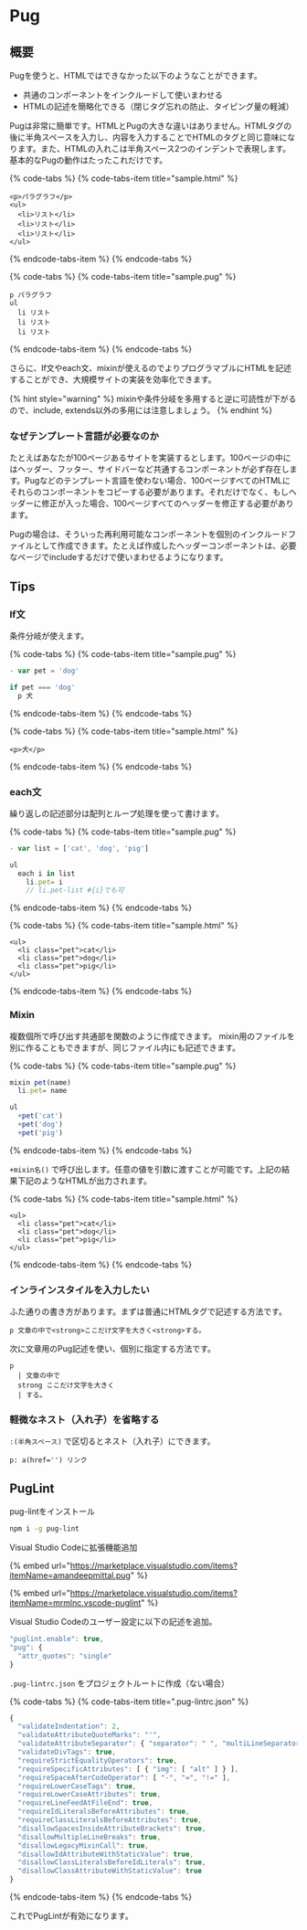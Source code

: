 # Pug

## 概要

Pugを使うと、HTMLではできなかった以下のようなことができます。

* 共通のコンポーネントをインクルードして使いまわせる
* HTMLの記述を簡略化できる（閉じタグ忘れの防止、タイピング量の軽減）

Pugは非常に簡単です。HTMLとPugの大きな違いはありません。HTMLタグの後に半角スペースを入力し、内容を入力することでHTMLのタグと同じ意味になります。また、HTMLの入れこは半角スペース2つのインデントで表現します。基本的なPugの動作はたったこれだけです。

{% code-tabs %}
{% code-tabs-item title="sample.html" %}

```markup
<p>パラグラフ</p>
<ul>
  <li>リスト</li>
  <li>リスト</li>
  <li>リスト</li>
</ul>
```

{% endcode-tabs-item %}
{% endcode-tabs %}

{% code-tabs %}
{% code-tabs-item title="sample.pug" %}

```text
p パラグラフ
ul
  li リスト
  li リスト
  li リスト
```

{% endcode-tabs-item %}
{% endcode-tabs %}

さらに、If文やeach文、mixinが使えるのでよりプログラマブルにHTMLを記述することができ、大規模サイトの実装を効率化できます。

{% hint style="warning" %}
mixinや条件分岐を多用すると逆に可読性が下がるので、include, extends以外の多用には注意しましょう。
{% endhint %}

### なぜテンプレート言語が必要なのか

たとえばあなたが100ページあるサイトを実装するとします。100ページの中にはヘッダー、フッター、サイドバーなど共通するコンポーネントが必ず存在します。Pugなどのテンプレート言語を使わない場合、100ページすべてのHTMLにそれらのコンポーネントをコピーする必要があります。それだけでなく、もしヘッダーに修正が入った場合、100ページすべてのヘッダーを修正する必要があります。

Pugの場合は、そういった再利用可能なコンポーネントを個別のインクルードファイルとして作成できます。たとえば作成したヘッダーコンポーネントは、必要なページでincludeするだけで使いまわせるようになります。

## Tips

### If文

 条件分岐が使えます。

{% code-tabs %}
{% code-tabs-item title="sample.pug" %}

```javascript
- var pet = 'dog'

if pet === 'dog'
  p 犬
```

{% endcode-tabs-item %}
{% endcode-tabs %}

{% code-tabs %}
{% code-tabs-item title="sample.html" %}

```markup
<p>犬</p>
```

{% endcode-tabs-item %}
{% endcode-tabs %}

### each文

 繰り返しの記述部分は配列とループ処理を使って書けます。

{% code-tabs %}
{% code-tabs-item title="sample.pug" %}

```javascript
- var list = ['cat', 'dog', 'pig']

ul
  each i in list
    li.pet= i
    // li.pet-list #{i}でも可
```

{% endcode-tabs-item %}
{% endcode-tabs %}

{% code-tabs %}
{% code-tabs-item title="sample.html" %}

```markup
<ul>
  <li class="pet">cat</li>
  <li class="pet">dog</li>
  <li class="pet">pig</li>
</ul>
```

{% endcode-tabs-item %}
{% endcode-tabs %}

### Mixin

 複数個所で呼び出す共通部を関数のように作成できます。 mixin用のファイルを別に作ることもできますが、同じファイル内にも記述できます。

{% code-tabs %}
{% code-tabs-item title="sample.pug" %}

```javascript
mixin pet(name)
  li.pet= name

ul
  +pet('cat')
  +pet('dog')
  +pet('pig')
```

{% endcode-tabs-item %}
{% endcode-tabs %}

 `+mixin名()` で呼び出します。任意の値を引数に渡すことが可能です。上記の結果下記のようなHTMLが出力されます。

{% code-tabs %}
{% code-tabs-item title="sample.html" %}

```markup
<ul>
  <li class="pet">cat</li>
  <li class="pet">dog</li>
  <li class="pet">pig</li>
</ul>
```

{% endcode-tabs-item %}
{% endcode-tabs %}

### インラインスタイルを入力したい

ふた通りの書き方があります。まずは普通にHTMLタグで記述する方法です。

```text
p 文章の中で<strong>ここだけ文字を大きく<strong>する。
```

次に文章用のPug記述を使い、個別に指定する方法です。

```text
p
  | 文章の中で
  strong ここだけ文字を大きく
  | する。
```

### 軽微なネスト（入れ子）を省略する

`:(半角スペース)` で区切るとネスト（入れ子）にできます。

```text
p: a(href='') リンク
```

## PugLint

pug-lintをインストール

```bash
npm i -g pug-lint
```

Visual Studio Codeに拡張機能追加

{% embed url="https://marketplace.visualstudio.com/items?itemName=amandeepmittal.pug" %}

{% embed url="https://marketplace.visualstudio.com/items?itemName=mrmlnc.vscode-puglint" %}

Visual Studio Codeのユーザー設定に以下の記述を追加。

```javascript
"puglint.enable": true,
"pug": {
  "attr_quotes": "single"
}
```

`.pug-lintrc.json` をプロジェクトルートに作成（ない場合）

{% code-tabs %}
{% code-tabs-item title=".pug-lintrc.json" %}

```javascript
{
  "validateIndentation": 2,
  "validateAttributeQuoteMarks": "'",
  "validateAttributeSeparator": { "separator": " ", "multiLineSeparator": "\n " },
  "validateDivTags": true,
  "requireStrictEqualityOperators": true,
  "requireSpecificAttributes": [ { "img": [ "alt" ] } ],
  "requireSpaceAfterCodeOperator": [ "-", "=", "!=" ],
  "requireLowerCaseTags": true,
  "requireLowerCaseAttributes": true,
  "requireLineFeedAtFileEnd": true,
  "requireIdLiteralsBeforeAttributes": true,
  "requireClassLiteralsBeforeAttributes": true,
  "disallowSpacesInsideAttributeBrackets": true,
  "disallowMultipleLineBreaks": true,
  "disallowLegacyMixinCall": true,
  "disallowIdAttributeWithStaticValue": true,
  "disallowClassLiteralsBeforeIdLiterals": true,
  "disallowClassAttributeWithStaticValue": true
}
```

{% endcode-tabs-item %}
{% endcode-tabs %}

これでPugLintが有効になります。